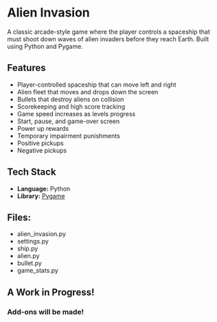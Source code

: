 #  Alien Invasion

A classic arcade-style game where the player controls a spaceship that must shoot down waves of alien invaders before they reach Earth. Built using Python and Pygame.

##  Features

- Player-controlled spaceship that can move left and right
- Alien fleet that moves and drops down the screen
- Bullets that destroy aliens on collision
- Scorekeeping and high score tracking
- Game speed increases as levels progress
- Start, pause, and game-over screen
- Power up rewards
- Temporary impairment punishments
- Positive pickups
- Negative pickups

##  Tech Stack

- **Language:** Python
- **Library:** [Pygame](https://www.pygame.org/)

## Files:
- alien_invasion.py
- settings.py
- ship.py
- alien.py
- bullet.py
- game_stats.py

## A Work in Progress!
### Add-ons will be made!

